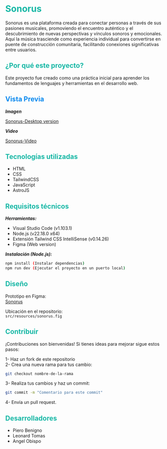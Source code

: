
<h1 style="Color:#16B7A5">Sonorus</h1>

Sonorus es una plataforma creada para conectar personas a través de sus pasiones musicales, promoviendo el encuentro auténtico y el descubrimiento de nuevas perspectivas y vínculos sonoros y emocionales. Aquí la música trasciende como experiencia individual para convertirse en puente de construcción comunitaria, facilitando conexiones significativas entre usuarios.

<h2 style="Color:#16B7A5">¿Por qué este proyecto?</h2>

Este proyecto fue creado como una práctica inicial para aprender los fundamentos de lenguajes y herramientas en el desarrollo web.

<h2 style="Color:#0088EE">Vista Previa</h2>

***Imagen***

[Sonorus-Desktop version](public/Web-Sonorus-Screenshot.jpeg "Click para visualizar")

***Video***

[Sonorus-Video](https://1drv.ms/v/c/1c8d62a8192a1994/ET8Ao_2GJ8RDgTqVgeOTQWwBtVJySYd18aBS4vxoUGEb4Q?e=KbZiNX "Click para ir al enlace")

<h2 style="Color:#16B7A5">Tecnologías utilizadas</h2>

- HTML
- CSS
- TailwindCSS
- JavaScript
- AstroJS

<h2 style="Color:#16B7A5">Requisitos técnicos</h2>

***Herramientas:***

- Visual Studio Code (v1.103.1)
- Node.js (v22.18.0 x64)
- Extensión Tailwind CSS IntelliSense (v0.14.26)
- Figma (Web version)

***Instalación (Node.js):***

```bash
npm install (Instalar dependencias)
npm run dev (Ejecutar el proyecto en un puerto local)
```

<h2 style="Color:#16B7A5">Diseño</h2>

Prototipo en Figma:  
[Sonorus](https://www.figma.com/design/AGnKm6N53MYf6uHM56T2vZ/Proyecto-Sonorus?node-id=34-6&p=f&t=9Zvpz7caAaiQltNj-0 "Click para ir a la página")

Ubicación en el repositorio:  
`src/resources/sonorus.fig`

<h2 style="Color:#16B7A5">Contribuir</h2>

¡Contribuciones son bienvenidas! Si tienes ideas para mejorar sigue estos pasos:

1- Haz un fork de este repositorio  
2- Crea una nueva rama para tus cambio: 
```bash
git checkout nombre-de-la-rama
```
3- Realiza tus cambios y haz un commit:
```bash
git commit -m "Comentario para este commit"
```
4- Envía un pull request.

<h2 style="Color:#16B7A5">Desarrolladores</h2>

- Piero Benigno   
- Leonard Tomas  
- Angel Obispo   


